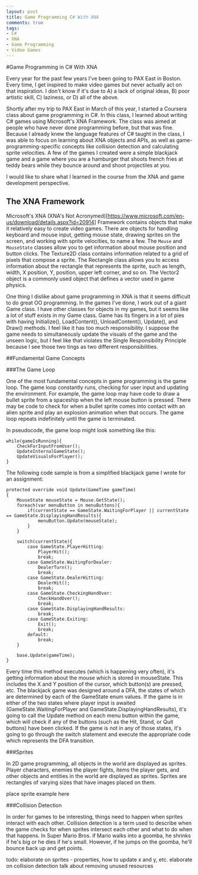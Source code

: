 ```yaml
---
layout: post
title: Game Programming C# With XNA
comments: true
tags:
- C#
- XNA
- Game Programming
- Video Games
---
```


#Game Programming in C# With XNA

Every year for the past few years I've been going to PAX East in Boston. Every time, I get inspired to make video games but never actually act on that inspiration. I don't know if it's due to A) a lack of original ideas, B) poor artistic skill, C) laziness, or D) all of the above.

Shortly after my trip to PAX East in March of this year, I started a Coursera class about game programming in C#. In this class, I learned about writing C# games using Microsoft's XNA Framework. The class was aimed at people who have never done programming before, but that was fine. Because I already knew the language features of C# taught in the class, I was able to focus on learning about XNA objects and APIs, as well as game-programming-specific concepts like collision detection and calculating sprite velocities. A few of the games I created were a simple blackjack game and a game where you are a hamburger that shoots french fries at teddy bears while they bounce around and shoot projectiles at you.

I would like to share what I learned in the course from the XNA and game development perspective. 

## The XNA Framework

Microsoft's XNA (XNA's Not Acronymed)[https://www.microsoft.com/en-us/download/details.aspx?id=20914] Framework contains objects that make it relatively easy to create video games. There are objects for handling keyboard and mouse input, getting mouse state, drawing sprites on the screen, and working with sprite velocities, to name a few. The `Mouse` and `MouseState` classes allow you to get information about mouse position and button clicks. The Texture2D class contains information related to a grid of pixels that compose a sprite. The Rectangle class allows you to access information about the rectangle that represents the sprite, such as length, width, X position, Y, position, upper left corner, and so on. The Vector2 object is a commonly used object that defines a vector used in game physics.

One thing I dislike about game programming in XNA is that it seems difficult to do great OO programming. In the games I've done, I work out of a giant Game class. I have other classes for objects in my games, but it seems like a lot of stuff exists in my Game class. Game has its fingers in a lot of pies with having Initialize(), LoadContent(), UnloadContent(), Update(), and Draw() methods. I feel like it has too much responsibility. I suppose the game needs to simultaneously update the visuals of the game and the unseen logic, but I feel like that violates the Single Responsibility Principle because I see those two tings as two different responsibilities. 

##Fundamental Game Concepts

###The Game Loop

One of the most fundamental concepts in game programming is the game loop. The game loop constantly runs, checking for user input and updating the environment. For example, the game loop may have code to draw a bullet sprite from a spaceship when the left mouse button is pressed. There may be code to check for when a bullet sprite comes into contact with an alien sprite and play an explosion animation when that occurs. The game loop repeats indefinitely until the game is terminated.

In pseudocode, the game loop might look something like this:

	while(gameIsRunning){
		CheckForInputFromUser();
		UpdateInternalGameState();
		UpdateVisualsForPlayer();
	}

The following code sample is from a simplified blackjack game I wrote for an assignment:

	protected override void Update(GameTime gameTime)
	{
		MouseState mouseState = Mouse.GetState();
		foreach(var menuButton in menuButtons){
			if(currentState == GameState.WaitingForPlayer || currentState == GameState.DisplayingHandResults){
				menuButton.Update(mouseState);
			}
		}

		switch(currentState){
			case GameState.PlayerHitting:
				PlayerHit();
				break;
			case GameState.WaitingForDealer:
				DealerTurn();
				break;
			case GameState.DealerHitting:
				DealerHit();
				break;
			case GameState.CheckingHandOver:
				CheckHandOver();
				break;
			case GameState.DisplayingHandResults:
				break;
			case GameState.Exiting:
				Exit();
				break;
			default:
				break;
		}

		base.Update(gameTime);
	}

Every time this method executes (which is happening very often), it's getting information about the mouse which is stored in mouseState. This includes the X and Y position of the cursor, which button(s) are pressed, etc. The blackjack game was designed around a DFA, the states of which are determined by each of the GameState enum values. If the game is in either of the two states where player input is awaited (GameState.WaitingForPlayer and GameState.DisplayingHandResults), it's going to call the Update method on each menu button within the game, which will check if any of the buttons (such as the Hit, Stand, or Quit buttons) have been clicked. If the game is not in any of those states, it's going to go through the switch statement and execute the appropriate code which represents the DFA transition. 

###Sprites

In 2D game programming, all objects in the world are displayed as sprites. Player characters, enemies the player fights, items the player gets, and other objects and entities in the world are displayed as sprites. Sprites are rectangles of varying sizes that have images placed on them.

place sprite example here


###Collision Detection

In order for games to be interesting, things need to happen when sprites interact with each other. Collision detection is a term used to describe when the game checks for when sprites intersect each other and what to do when that happens. In Super Mario Bros. if Mario walks into a goomba, he shrinks if he's big or he dies if he's small. However, if he jumps on the goomba, he'll bounce back up and get points.


todo: elaborate on sprites - properties, how to update x and y, etc.
	elaborate on collision detection
	talk about removing unused resources
